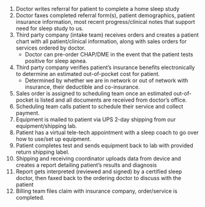 1. Doctor writes referral for patient to complete a home sleep study
2. Doctor faxes completed referral form(s), patient demographics, patient insurance information, most recent progress/clinical notes that support need for sleep study to us.
3. Third party company (intake team) receives orders and creates a patient chart with all patient/clinical information, along with sales orders for services ordered by doctor.
    - Doctor can pre-order CHAP/DME in the event that the patient tests positive for sleep apnea.
4. Third party company verifies patient’s insurance benefits electronically to determine an estimated out-of-pocket cost for patient.
    - Determined by whether we are in network or out of network with insurance, their deductible and co-insurance.
5. Sales order is assigned to scheduling team once an estimated out-of-pocket is listed and all documents are received from doctor’s office.
6. Scheduling team calls patient to schedule their service and collect payment.
7. Equipment is mailed to patient via UPS 2-day shipping from our equipment/shipping lab.
8. Patient has a virtual tele-tech appointment with a sleep coach to go over how to use/set up equipment.
9. Patient completes test and sends equipment back to lab with provided return shipping label.
10. Shipping and receiving coordinator uploads data from device and creates a report detailing patient’s results and diagnosis 
11. Report gets interpreted (reviewed and signed) by a certified sleep doctor, then faxed back to the ordering doctor to discuss with the patient 
12. Billing team files claim with insurance company, order/service is completed.
